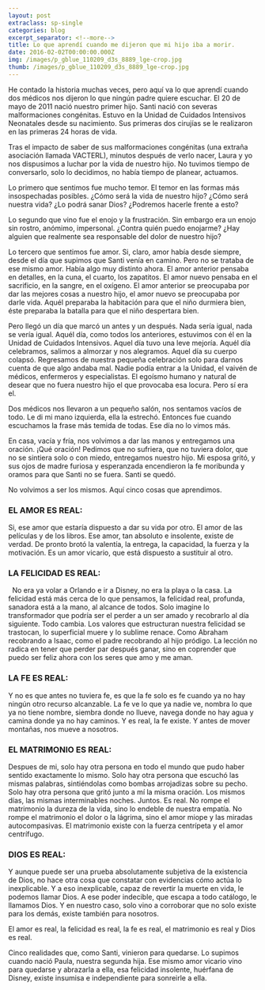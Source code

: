 ```yaml
---
layout: post
extraclass: sp-single
categories: blog
excerpt_separator: <!--more-->
title: Lo que aprendí cuando me dijeron que mi hijo iba a morir.
date: 2016-02-02T00:00:00.000Z
img: /images/p_gblue_110209_d3s_8889_lge-crop.jpg
thumb: /images/p_gblue_110209_d3s_8889_lge-crop.jpg
---
```

He contado la historia muchas veces, pero aquí va lo que aprendí cuando dos médicos nos dijeron lo que ningún padre quiere escuchar. El 20 de mayo de 2011 nació nuestro primer hijo.  Santi nació con severas malformaciones congénitas. Estuvo en la Unidad de Cuidados Intensivos Neonatales desde su nacimiento. Sus primeras dos cirujías se le realizaron en las primeras 24 horas de vida.

<!--more-->

Tras el impacto de saber de sus malformaciones congénitas (una extraña asociación llamada VACTERL), minutos después de verlo nacer, Laura y yo nos dispusimos a luchar por la vida de nuestro hijo. No tuvimos tiempo de conversarlo, solo lo decidimos, no había tiempo de planear, actuamos. 

Lo primero que sentimos fue mucho temor. El temor en las formas más insospechadas posibles. ¿Cómo será la vida de nuestro hijo? ¿Cómo será nuestra vida? ¿Lo podrá sanar Dios? ¿Podremos hacerle frente a esto?   

Lo segundo que vino fue el enojo y la frustración. Sin embargo era un enojo sin rostro, anómimo, impersonal. ¿Contra quién puedo enojarme? ¿Hay alguien que realmente sea responsable del dolor de nuestro hijo?  

Lo tercero que sentimos fue amor. Si, claro, amor había desde siempre, desde el día que supimos que Santi venía en camino. Pero no se trataba de ese mismo amor.  Había algo muy distinto ahora. El amor anterior pensaba en detalles, en la cuna, el cuarto, los zapatitos. El amor nuevo pensaba en el sacrificio, en la sangre, en el oxígeno. El amor anterior se preocupaba por dar las mejores cosas a nuestro hijo, el amor nuevo se preocupaba por darle vida. Aquél preparaba la habitación para que el niño durmiera bien, éste preparaba la batalla para que el niño despertara bien.   

Pero llegó un día que marcó un antes y un después. Nada sería igual, nada se vería igual. Aquél día, como todos los anteriores, estuvimos con él en la Unidad de Cuidados Intensivos. Aquel día tuvo una leve mejoría. Aquél día celebramos, salimos a almorzar y nos alegramos. Aquel día su cuerpo colapsó. Regresamos de nuestra pequeña celebración solo para darnos cuenta de que algo andaba mal. Nadie podía entrar a la Unidad, el vaivén de médicos, enfermeros y especialistas. El egoísmo humano y natural de desear que no fuera nuestro hijo el que provocaba esa locura. Pero sí era el.   

Dos médicos nos llevaron a un pequeño salón, nos sentamos vacíos de todo. Le di mi mano izquierda, ella la estrechó. Entonces fue cuando escuchamos la frase más temida de todas. Ese día no lo vimos más. 

En casa, vacía y fría, nos volvimos a dar las manos y entregamos una oración. ¡Qué oración! Pedimos que no sufriera, que no tuviera dolor, que no se sintiera solo o con miedo, entregamos nuestro hijo. Mi esposa gritó, y sus ojos de madre furiosa y esperanzada encendieron la fe moribunda y oramos para que Santi no se fuera. Santi se quedó.   

No volvimos a ser los mismos. Aquí cinco cosas que aprendimos. 

### EL AMOR ES REAL:   

Si, ese amor que estaría dispuesto a dar su vida por otro. El amor de las películas y de los libros. Ese amor, tan absoluto e insolente, existe de verdad. De pronto brotó la valentía, la entrega, la capacidad, la fuerza y la motivación. Es un amor vicario, que está dispuesto a sustituir al otro.   

### LA FELICIDAD ES REAL:

  No era ya volar a Orlando e ir a Disney, no era la playa o la casa. La felicidad está más cerca de lo que pensamos, la felicidad real, profunda, sanadora está a la mano, al alcance de todos. Solo imagine lo transformador que podría ser el perder a un ser amado y recobrarlo al día siguiente. Todo cambia. Los valores que estructuran nuestra felicidad se trastocan, lo superficial muere y lo sublime renace. Como Abraham recobrando a Isaac, como el padre recobrando al hijo pródigo. La lección no radica en tener que perder par después ganar, sino en coprender que puedo ser feliz ahora con los seres que amo y me aman.   

### LA FE ES REAL:  

Y no es que antes no tuviera fe, es que la fe solo es fe cuando ya no hay ningún otro recurso alcanzable. La fe ve lo que ya nadie ve, nombra lo que ya no tiene nombre, siembra donde no llueve, navega donde no hay agua y camina donde ya no hay caminos. Y es real, la fe existe. Y antes de mover montañas, nos mueve a nosotros.   

### EL MATRIMONIO ES REAL:   

Despues de mi, solo hay otra persona en todo el mundo que pudo haber sentido exactamente lo mismo.  Solo hay otra persona que escuchó las mismas palabras, sintiéndolas como bombas arrojadizas sobre su pecho. Solo hay otra persona que gritó junto a mí la misma oración. Los mismos días, las mismas interminables noches. Juntos.  Es real. No rompe el matrimonio la dureza de la vida, sino lo endeble de nuestra empatía. No rompe el matrimonio el dolor o la lágrima, sino el amor miope y las miradas autocompasivas. El matrimonio existe con la fuerza centrípeta y el amor centrífugo. 

### DIOS ES REAL:   

Y aunque puede ser una prueba absolutamente subjetiva de la existencia de Dios, no hace otra cosa que constatar con evidencias cómo actúa lo inexplicable. Y a eso inexplicable, capaz de revertir la muerte en vida, le podemos llamar Dios. A ese poder indecible, que escapa a todo catálogo, le llamamos Dios. Y en nuestro caso, solo vino a corroborar que no solo existe para los demás, existe también para nosotros.

El amor es real, la felicidad es real, la fe es real, el matrimonio es real y Dios es real. 

Cinco realidades que, como Santi, vinieron para quedarse. Lo supimos cuando nació Paula, nuestra segunda hija. Ese mismo amor vicario vino para quedarse y abrazarla a ella, esa felicidad insolente, huérfana de Disney, existe insumisa e independiente para sonreirle a ella. 
